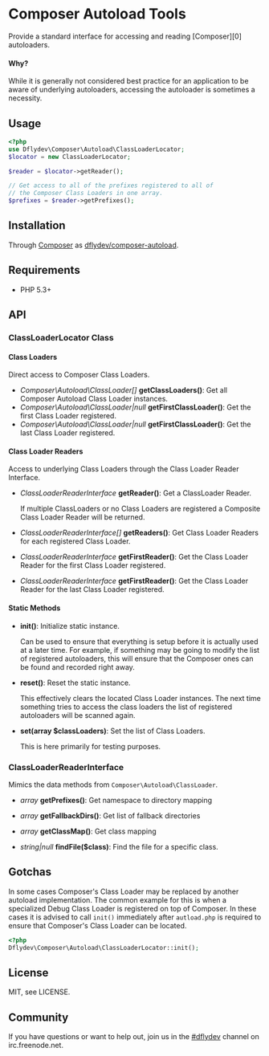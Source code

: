 Composer Autoload Tools
=======================

Provide a standard interface for accessing and reading [Composer][0]
autoloaders.


#### Why?

While it is generally not considered best practice for an application
to be aware of underlying autoloaders, accessing the autoloader is
sometimes a necessity.


Usage
-----

```php
<?php
use Dflydev\Composer\Autoload\ClassLoaderLocator;
$locator = new ClassLoaderLocator;

$reader = $locator->getReader();

// Get access to all of the prefixes registered to all of
// the Composer Class Loaders in one array.
$prefixes = $reader->getPrefixes();
```


Installation
------------

Through [Composer][00] as [dflydev/composer-autoload][01].


Requirements
------------

 * PHP 5.3+


API
---

### ClassLoaderLocator Class

#### Class Loaders

Direct access to Composer Class Loaders.

 * *Composer\Autoload\ClassLoader[]* **getClassLoaders()**:
   Get all Composer Autoload Class Loader instances.
 * *Composer\Autoload\ClassLoader|null* **getFirstClassLoader()**:
   Get the first Class Loader registered.
 * *Composer\Autoload\ClassLoader|null* **getFirstClassLoader()**:
   Get the last Class Loader registered.

#### Class Loader Readers

Access to underlying Class Loaders through the Class Loader Reader
Interface.

 * *ClassLoaderReaderInterface* **getReader()**:
   Get a ClassLoader Reader.

   If multiple ClassLoaders or no Class Loaders are registered a Composite
   Class Loader Reader will be returned.
 * *ClassLoaderReaderInterface[]* **getReaders()**:
   Get Class Loader Readers for each registered Class Loader.
 * *ClassLoaderReaderInterface* **getFirstReader()**:
   Get the Class Loader Reader for the first Class Loader registered.
 * *ClassLoaderReaderInterface* **getFirstReader()**:
   Get the Class Loader Reader for the last Class Loader registered.

#### Static Methods

 * **init()**:
   Initialize static instance.

   Can be used to ensure that everything is setup before it is actually used
   at a later time. For example, if something may be going to modify the list
   of registered autoloaders, this will ensure that the Composer ones can be
   found and recorded right away.
 * **reset()**:
   Reset the static instance.

   This effectively clears the located Class Loader instances. The next time
   something tries to access the class loaders the list of registered
   autoloaders will be scanned again.
 * **set(array $classLoaders)**:
   Set the list of Class Loaders.

   This is here primarily for testing purposes.


### ClassLoaderReaderInterface

Mimics the data methods from `Composer\Autoload\ClassLoader`.

 * *array* **getPrefixes()**:
   Get namespace to directory mapping

 * *array* **getFallbackDirs()**:
   Get list of fallback directories

 * *array* **getClassMap()**:
   Get class mapping
   
 * *string|null* **findFile($class)**:
   Find the file for a specific class.

Gotchas
-------

In some cases Composer's Class Loader may be replaced by another
autoload implementation. The common example for this is when a
specialized Debug Class Loader is registered on top of Composer.
In these cases it is advised to call `init()` immediately after
`autload.php` is required to ensure that Composer's Class Loader can
be located.

```php
<?php
Dflydev\Composer\Autoload\ClassLoaderLocator::init();
```


License
-------

MIT, see LICENSE.


Community
---------

If you have questions or want to help out, join us in the
[#dflydev](irc://irc.freenode.net/#dflydev) channel on irc.freenode.net.

[00]: http://getcomposer.org
[01]: https://packagist.org/packages/dflydev/composer-autoload